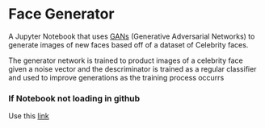 # Face Generator

A Jupyter Notebook that uses [GANs](https://en.wikipedia.org/wiki/Generative_adversarial_network) (Generative Adversarial Networks) to generate images of new faces based off of a dataset of Celebrity faces.

The generator network is trained to product images of a celebrity face given a noise vector and the descriminator is trained as a regular classifier and used to improve generations as the training process occurrs

### If Notebook not loading in github
Use this [link](https://nbviewer.jupyter.org/github/SpicySyntax/Face-Generator/blob/master/dlnd_face_generation.ipynb)

